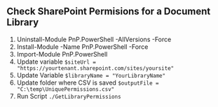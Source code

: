 ## Check SharePoint Permisions for a Document Library

1. Uninstall-Module PnP.PowerShell -AllVersions -Force
2. Install-Module -Name PnP.PowerShell -Force
3. Import-Module PnP.PowerShell
4. Update variable ```$siteUrl = "https://yourtenant.sharepoint.com/sites/yoursite"```
5. Update Variable ```$libraryName = "YourLibraryName"```
6. Update folder where CSV is saved  ```$outputFile = "C:\temp\UniquePermissions.csv"```
7. Run Script ```./GetLibraryPermissions```
